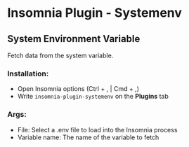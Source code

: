 # Insomnia Plugin - Systemenv

## System Environment Variable

Fetch data from the system variable.

### Installation:

- Open Insomnia options (Ctrl + , | Cmd + ,)
- Write `insomnia-plugin-systemenv` on the **Plugins** tab

### Args:

- File: Select a .env file to load into the Insomnia process
- Variable name: The name of the variable to fetch
